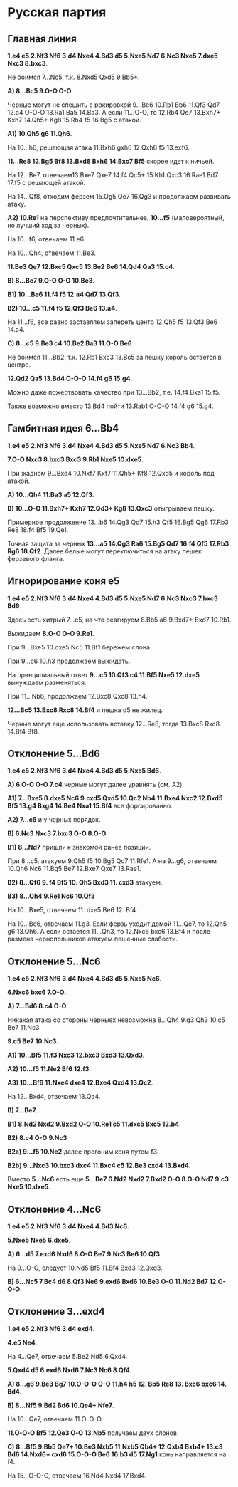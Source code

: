 # Русская партия

## Главная линия

**1.e4 e5 2.Nf3 Nf6 3.d4 Nxe4 4.Bd3 d5 5.Nxe5 Nd7 6.Nc3 Nxe5 7.dxe5 Nxc3 8.bxc3**.

Не боимся 7...Nc5, т.к.  8.Nxd5 Qxd5 9.Bb5+.

**A) 8...Bc5 9.O-O O-O**.

Черные могут не спешить с рокировкой 9...Be6 10.Rb1 Bb6 11.Qf3 Qd7 12.a4 O-O-O 13.Ra1 Ba5 14.Ba3. А если 11...O-O, то 12.Rb4 Qe7 13.Bxh7+ Kxh7 14.Qh5+ Kg8 15.Rh4 f5 16.Bg5 с атакой.

**A1) 10.Qh5 g6 11.Qh6**.

На 10...h6, решающая атака 11.Bxh6 gxh6 12.Qxh6 f5 13.exf6.

**11...Re8 12.Bg5 Bf8 13.Bxd8 Bxh6 14.Bxc7 Bf5** скорее идет к ничьей.

На 12...Be7, отвечаем13.Bxe7 Qxe7 14.f4 Qc5+ 15.Kh1 Qxc3 16.Rae1 Bd7 17.f5 с решающей атакой.

На 14...Qf8, отходим ферзем 15.Qg5 Qe7 16.Qg3 и продолжаем развивать атаку.

**A2) 10.Re1** на перспективу предпочтительнее, **10...f5** (маловероятный, но лучший  ход за черных).

На 10...f6, отвечаем 11.e6.

На 10...Qh4, отвечаем 11.Be3.

**11.Be3 Qe7 12.Bxc5 Qxc5 13.Be2 Be6 14.Qd4 Qa3 15.c4**.

**B) 8...Be7 9.O-O O-O 10.Be3**.

**B1) 10...Be6 11.f4 f5 12.a4 Qd7 13.Qf3**.

**B2) 10...c5 11.f4 f5 12.Qf3 Be6 13.a4**.

На 11...f6, все равно заставляем запереть центр 12.Qh5 f5 13.Qf3 Be6 14.a4.

**C) 8...c5 9.Be3 c4 10.Be2 Ba3 11.O-O Be6**

Не боимся 11...Bb2, т.к. 12.Rb1 Bxc3 13.Bc5 за пешку король остается в центре.

**12.Qd2 Qa5 13.Bd4 O-O-O 14.f4 g6 15.g4**.

Можно даже пожертвовать качество при 13...Bb2, т.е. 14.f4 Bxa1 15.f5.<level value="1"/>

Также возможно вместо 13.Bd4 пойти 13.Rab1 O-O-O 14.f4 g6 15.g4.

## Гамбитная идея 6...Bb4

**1.e4 e5 2.Nf3 Nf6 3.d4 Nxe4 4.Bd3 d5 5.Nxe5 Nd7 6.Nc3 Bb4**.

**7.O-O Nxc3 8.bxc3 Bxc3 9.Rb1 Nxe5 10.dxe5**.

При жадном 9...Bxd4 10.Nxf7 Kxf7 11.Qh5+ Kf8 12.Qxd5 и король под атакой.

**A) 10...Qh4 11.Ba3 a5 12.Qf3**.

**B) 10...O-O 11.Bxh7+ Kxh7 12.Qd3+ Kg8 13.Qxc3** отыгрываем пешку.

Примерное продолжение 13...b6 14.Qg3 Qd7 15.h3 Qf5 16.Bg5 Qg6 17.Rb3 Re8 18.f4 Bf5 19.Qe1.

Точная защита за черных **13...a5 14.Qg3 Ra6 15.Bg5 Qd7 16.f4 Qf5 17.Rb3 Rg6 18.Qf2**. Далее белые могут переключиться на атаку пешек ферзевого фланга.

## Игнорирование коня e5

**1.e4 e5 2.Nf3 Nf6 3.d4 Nxe4 4.Bd3 d5 5.Nxe5 Nd7 6.Nc3 Nxc3 7.bxc3 Bd6**

Здесь есть хитрый 7...c5, на что реагируем 8.Bb5 a6 9.Bxd7+ Bxd7 10.Rb1.

Выжидаем **8.O-O O-O 9.Re1**.

При 9...Bxe5 10.dxe5 Nc5 11.Bf1 бережем слона.

При 9...c6 10.h3 продолжаем выжидать.

На принципиальный ответ **9...c5 10.Qf3 c4 11.Bf5 Nxe5 12.dxe5** вынуждаем разменяться.

При 11...Nb6, продолжаем 12.Bxc8 Qxc8 13.h4.

**12...Bc5 13.Bxc8 Rxc8 14.Bf4** и пешка d5 не жилец.

Черные могут еще использовать вставку 12...Re8, тогда 13.Bxc8 Rxc8 14.Bf4 Bf8.

## Отклонение 5...Bd6

**1.e4 e5 2.Nf3 Nf6 3.d4 Nxe4 4.Bd3 d5 5.Nxe5 Bd6**.

**A) 6.O-O O-O 7.c4** черные могут далее уравнять (см. A2).

**A1) 7...Bxe5 8.dxe5 Nc6 9.cxd5 Qxd5 10.Qc2 Nb4 11.Bxe4 Nxc2 12.Bxd5 Bf5 13.g4 Bxg4 14.Be4 Nxa1 15.Bf4** все форсированно.

**A2) 7...c5** и у черных порядок.

**B) 6.Nc3 Nxc3 7.bxc3 O-O 8.O-O**.

**B1) 8...Nd7** пришли к знакомой ранее позиции.

При 8...c5, атакуем 9.Qh5 f5 10.Bg5 Qc7 11.Rfe1. А на 9...g6, отвечаем 10.Qh6 Nc6 11.Bg5 Be7 12.Bxe7 Qxe7 13.Rae1.

**B2) 8...Qf6 9. f4 Bf5 10. Qh5 Bxd3 11. cxd3** атакуем.

**B3) 8...Qh4 9.Re1 Nc6 10.Qf3**

На 10...Bxe5, отвечаем 11. dxe5 Be6 12. Bf4.

На 10...Be6, отвечаем 11.g3. Если ферзь уходит домой 11...Qe7, то 12.Qh5 g6 13.Qh6. А если остается 11...Qh3, то 12.Nxc6 bxc6 13.Bf4 и после размена чернопольников атакуем пешечные слабости.

## Отклонение 5...Nc6

**1.e4 e5 2.Nf3 Nf6 3.d4 Nxe4 4.Bd3 d5 5.Nxe5 Nc6**.

**6.Nxc6 bxc6 7.O-O**.

**A) 7...Bd6 8.c4 O-O**.

Никакая атака со стороны черныех невозможна 8...Qh4 9.g3 Qh3 10.c5 Be7 11.Nc3.

**9.c5 Be7 10.Nc3**.

**A1) 10...Bf5 11.f3 Nxc3 12.bxc3 Bxd3 13.Qxd3**.

**A2) 10...f5 11.Ne2 Bf6 12.f3**.

**A3) 10...Bf6 11.Nxe4 dxe4 12.Bxe4 Qxd4 13.Qc2**.

На 12...Bxd4, отвечаем 13.Qa4.

**B) 7...Be7**.

**B1) 8.Nd2 Nxd2 9.Bxd2 O-O 10.Re1 c5 11.dxc5 Bxc5 12.b4**.

**B2) 8.c4 O-O 9.Nc3**

**B2a) 9...f5 10.Ne2** далее прогоним коня путем f3.

**B2b) 9...Nxc3 10.bxc3 dxc4 11.Bxc4 c5 12.Be3 cxd4 13.Bxd4**.

Вместо **5...Nc6** есть еще **5...Be7 6.Nd2 Nxd2 7.Bxd2 O-O 8.O-O Nd7 9.c3 Nxe5 10.dxe5**.

## Отклонение 4...Nc6

**1.e4 e5 2.Nf3 Nf6 3.d4 Nxe4 4.Bd3 Nc6**.

**5.Nxe5 Nxe5 6.dxe5**.

**A) 6...d5 7.exd6 Nxd6 8.O-O Be7 9.Nc3 Be6 10.Qf3**.

На 9...O-O, следует 10.Nd5 Bf5 11.Bf4 Bxd3 12.Qxd3.

**B) 6...Nc5 7.Bc4 d6 8.Qf3 Ne6 9.exd6 Bxd6 10.Be3 O-O 11.Nd2 Bd7 12.O-O-O**.

## Отклонение 3...exd4

**1.e4 e5 2.Nf3 Nf6 3.d4 exd4**.

**4.e5 Ne4**.

На 4...Qe7, отвечаем 5.Be2 Nd5 6.Qxd4.

**5.Qxd4 d5 6.exd6 Nxd6 7.Nc3 Nc6 8.Qf4**.

**A) 8...g6 9.Be3 Bg7 10.O-O-O O-O 11.h4 h5 12. Bb5 Re8 13. Bxc6 bxc6 14. Bd4**.

**B) 8...Nf5 9.Bd2 Bd6 10.Qe4+ Nfe7**.

На 10...Qe7, отвечаем 11.O-O-O.

**11.O-O-O Bf5 12.Qe3 O-O 13.Nb5** получаем двух слонов.

**C) 8...Bf5 9.Bb5 Qe7+ 10.Be3 Nxb5 11.Nxb5 Qb4+ 12.Qxb4 Bxb4+ 13.c3 Bd6 14.Nxd6+ cxd6 15.O-O-O Be6 16.b3 d5 17.Ng1** конь направляется на f4.

На 15...O-O-O, отвечаем 16.Nd4 Nxd4 17.Bxd4.

